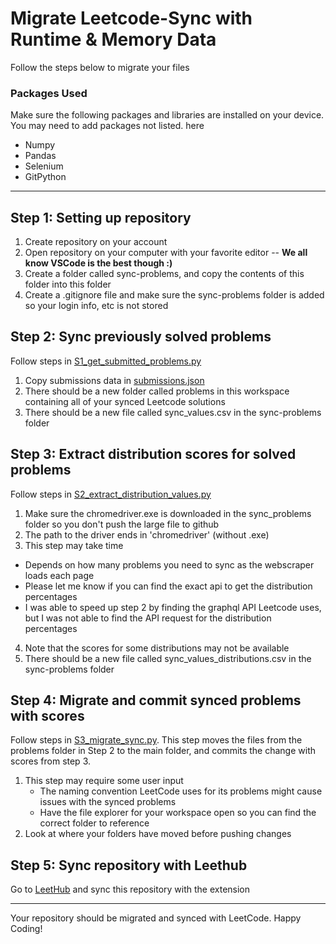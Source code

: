 # Migrate Leetcode-Sync with Runtime & Memory Data
Follow the steps below to migrate your files

### Packages Used
Make sure the following packages and libraries are installed on your device. You may need to add packages not listed. here
- Numpy
- Pandas
- Selenium
- GitPython

***

## Step 1: Setting up repository
1. Create repository on your account
2. Open repository on your computer with your favorite editor -- **We all know VSCode is the best though :)**
3. Create a folder called sync-problems, and copy the contents of this folder into this folder
4. Create a .gitignore file and make sure the sync-problems folder is added so your login info, etc is not stored

## Step 2: Sync previously solved problems
Follow steps in [S1_get_submitted_problems.py](S1_get_submitted_problems.py)
1. Copy submissions data in [submissions.json](submissions.json)
2. There should be a new folder called problems in this workspace containing all of your synced Leetcode solutions
3. There should be a new file called sync_values.csv in the sync-problems folder

## Step 3: Extract distribution scores for solved problems
Follow steps in [S2_extract_distribution_values.py](S2_extract_distribution_values.py)
1. Make sure the chromedriver.exe is downloaded in the sync_problems folder so you don't push the large file to github
2. The path to the driver ends in 'chromedriver' (without .exe)
3. This step may take time 
  - Depends on how many problems you need to sync as the webscraper loads each page
  - Please let me know if you can find the exact api to get the distribution percentages
  - I was able to speed up step 2 by finding the graphql API Leetcode uses, but I was not able to find the API request for the distribution percentages
4. Note that the scores for some distributions may not be available
5. There should be a new file called sync_values_distributions.csv in the sync-problems folder
  

## Step 4: Migrate and commit synced problems with scores
Follow steps in [S3_migrate_sync.py](S3_migrate_sync.py). This step moves the files from the problems folder in Step 2 to the main folder, and commits the change with scores from step 3.
1. This step may require some user input
   - The naming convention LeetCode uses for its problems might cause issues with the synced problems
   - Have the file explorer for your workspace open so you can find the correct folder to reference
2. Look at where your folders have moved before pushing changes

## Step 5: Sync repository with Leethub
Go to [LeetHub](https://chrome.google.com/webstore/detail/leethub/aciombdipochlnkbpcbgdpjffcfdbggi?hl=en) and sync this repository with the extension

***
Your repository should be migrated and synced with LeetCode. Happy Coding!
   
  







